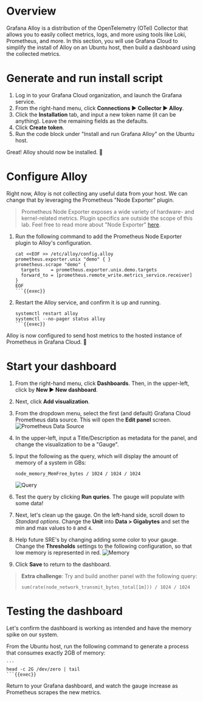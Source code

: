 # Overview

Grafana Alloy is a distribution of the OpenTelemetry (OTel) Collector that allows you to easily collect metrics, logs, and more using tools like Loki, Prometheus, and more. In this section, you will use Grafana Cloud to simplify the install of Alloy on an Ubuntu host, then build a dashboard using the collected metrics.

# Generate and run install script

1. Log in to your Grafana Cloud organization, and launch the Grafana service.
2. From the right-hand menu, click **Connections ▶ Collector ▶ Alloy**. 
3. Click the **Installation** tab, and input a new token name (it can be anything). Leave the remaining fields as the defaults.
4. Click **Create token**.
5. Run the code block under "Install and run Grafana Alloy" on the Ubuntu host.

Great! Alloy should now be installed. 🎉

# Configure Alloy

Right now, Alloy is not collecting any useful data from your host. We can change that by leveraging the Prometheus "Node Exporter" plugin. 

> Prometheus Node Exporter exposes a wide variety of hardware- and kernel-related metrics. Plugin specifics are outside the scope of this lab. Feel free to read more about "Node Exporter" [here](https://prometheus.io/docs/guides/node-exporter/).

1. Run the following command to add the Prometheus Node Exporter plugin to Alloy's configuration.

    ```
    cat <<EOF >> /etc/alloy/config.alloy
    prometheus.exporter.unix "demo" { }
    prometheus.scrape "demo" {
      targets    = prometheus.exporter.unix.demo.targets
      forward_to = [prometheus.remote_write.metrics_service.receiver]
    }
    EOF
    ```{{exec}}

2. Restart the Alloy service, and confirm it is up and running.

    ```
    systemctl restart alloy
    systemctl --no-pager status alloy
    ```{{exec}}

Alloy is now configured to send host metrics to the hosted instance of Prometheus in Grafana Cloud. 🎉

# Start your dashboard

1. From the right-hand menu, click **Dashboards**. Then, in the upper-left, click by **New ▶ New dashboard**.
2. Next, click **Add visualization**.
3. From the dropdown menu, select the first (and default) Grafana Cloud Prometheus data source. This will open the **Edit panel** screen.
  ![Prometheus Data Source](https://i.imgur.com/w8ameGB.png)
4. In the upper-left, input a Title/Description as metadata for the panel, and change the visualization to be a "Gauge". 
5. Input the following as the query, which will display the amount of memory of a system in GBs:
    ```
    node_memory_MemFree_bytes / 1024 / 1024 / 1024
    ```

    ![Query](https://i.imgur.com/gp1wgiS.png)

6. Test the query by clicking **Run quries**. The gauge will populate with some data!
7. Next, let's clean up the gauge. On the left-hand side, scroll down to _Standard options_. Change the **Unit** into **Data > Gigabytes** and set the min and max values to `0` and `4`.
8. Help future SRE's by changing adding some color to your gauge. Change the **Thresholds** settings to the following configuration, so that low memory is represented in red.
    ![Memory](https://i.imgur.com/nQFcBer.png)
9. Click **Save** to return to the dashboard.

> **Extra challenge**: Try and build another panel with the following query:
>  ```
>  sum(rate(node_network_transmit_bytes_total[1m])) / 1024 / 1024
>  ```

# Testing the dashboard

Let's confirm the dashboard is working as intended and have the memory spike on our system.

From the Ubuntu host, run the following command to generate a process that consumes exactly 2GB of memory:

    ```
    head -c 2G /dev/zero | tail
    ```{{exec}}

Return to your Grafana dashboard, and watch the gauge increase as Prometheus scrapes the new metrics.
